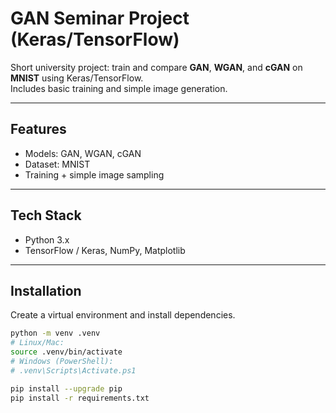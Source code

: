 # GAN Seminar Project (Keras/TensorFlow)

Short university project: train and compare **GAN**, **WGAN**, and **cGAN** on **MNIST** using Keras/TensorFlow.  
Includes basic training and simple image generation.

---

## Features
- Models: GAN, WGAN, cGAN
- Dataset: MNIST
- Training + simple image sampling

---

## Tech Stack
- Python 3.x
- TensorFlow / Keras, NumPy, Matplotlib

---

## Installation
Create a virtual environment and install dependencies.

```bash
python -m venv .venv
# Linux/Mac:
source .venv/bin/activate
# Windows (PowerShell):
# .venv\Scripts\Activate.ps1

pip install --upgrade pip
pip install -r requirements.txt